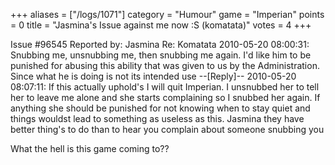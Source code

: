 +++
aliases = ["/logs/1071"]
category = "Humour"
game = "Imperian"
points = 0
title = "Jasmina's Issue against me now :S (komatata)"
votes = 4
+++


Issue #96545   Reported by: Jasmina    Re: Komatata
2010-05-20 08:00:31: 
Snubbing me, unsnubbing me, then snubbing me again. I'd like him to be punished
for abusing this ability that was given to us by the Administration. Since what
he is doing is not its intended use
--[Reply]--
2010-05-20 08:07:11: 
If this actually uphold's I will quit Imperian. I unsnubbed her to tell her to 
leave me alone and she starts complaining so I snubbed her again. If anything 
she should be punished for not knowing when to stay quiet and things wouldst 
lead to something as useless as this. Jasmina they have better thing's to do 
than to hear you complain about someone snubbing you

What the hell is this game coming to??